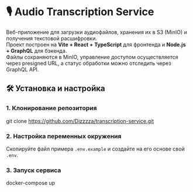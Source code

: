 # 🎙️ Audio Transcription Service

Веб-приложение для загрузки аудиофайлов, хранения их в S3 (MinIO) и получения текстовой расшифровки.  
Проект построен на **Vite + React + TypeScript** для фронтенда и **Node.js + GraphQL** для бэкенда.  
Файлы сохраняются в MinIO, управление доступом осуществляется через presigned URL, а статус обработки можно отследить через GraphQL API.

## 🛠 Установка и настройка

### 1. Клонирование репозитория

git clone https://github.com/Dizzzza/transcription-service.git

### 2. Настройка переменных окружения

Скопируйте файл примера `.env.example` и создайте на его основе свой `.env`.

### 3. Запуск сервиса

docker-compose up
